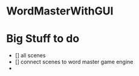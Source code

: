 # WordMasterWithGUI

# Big Stuff to do
- [] all scenes
- [] connect scenes to word master game engine
- 
